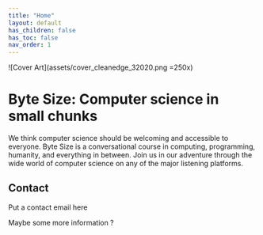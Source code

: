 ```yaml
---
title: "Home"
layout: default
has_children: false
has_toc: false
nav_order: 1
---
```

![Cover Art](assets/cover_cleanedge_32020.png =250x)
# Byte Size: Computer science in small chunks

We think computer science should be welcoming and accessible to everyone. Byte Size is a conversational course in computing, programming, humanity, and everything in between. Join us in our adventure through the wide world of computer science on any of the major listening platforms.

## Contact

Put a contact email here

Maybe some more information ?
